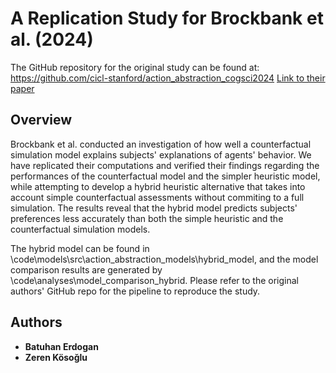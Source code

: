 # A Replication Study for Brockbank et al. (2024)

The GitHub repository for the original study can be found at: https://github.com/cicl-stanford/action_abstraction_cogsci2024
[Link to their paper](https://github.com/cicl-stanford/action_abstraction_cogsci2024/blob/master/writeup/CogSci2024-final.pdf)


## Overview

Brockbank et al. conducted an investigation of how well a counterfactual simulation model 
explains subjects' explanations of agents' behavior. We have replicated their computations and verified their findings
regarding the performances of the counterfactual model and the simpler heuristic model, while attempting
to develop a hybrid heuristic alternative that takes into account simple counterfactual assessments without commiting to a full simulation.
The results reveal that the hybrid model predicts subjects' preferences less accurately than both the simple heuristic and the counterfactual 
simulation models. 

The hybrid model can be found in \code\models\src\action_abstraction_models\hybrid_model, 
and the model comparison results are generated by \code\analyses\model_comparison_hybrid.
Please refer to the original authors' GitHub repo for the pipeline to reproduce the study. 

## Authors

- **Batuhan Erdogan**
- **Zeren Kösoğlu** 

